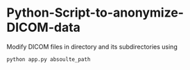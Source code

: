 # Python-Script-to-anonymize-DICOM-data


Modify DICOM files in directory and its subdirectories using 

    python app.py absoulte_path
